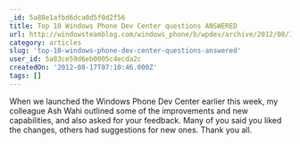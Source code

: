 ```yaml
---
_id: 5a88e1afbd6dca0d5f0d2f56
title: Top 10 Windows Phone Dev Center questions ANSWERED
url: http://windowsteamblog.com/windows_phone/b/wpdev/archive/2012/08/10/answering-your-top-10-windows-phone-dev-center-questions.aspx
category: articles
slug: 'top-10-windows-phone-dev-center-questions-answered'
user_id: 5a83ce59d6eb0005c4ecda2c
createdOn: '2012-08-17T07:10:46.000Z'
tags: []
---
```


When we launched the Windows Phone Dev Center earlier this week, my colleague Ash Wahi outlined some of the improvements and new capabilities, and also asked for your feedback. Many of you said you liked the changes, others had suggestions for new ones. Thank you all.
